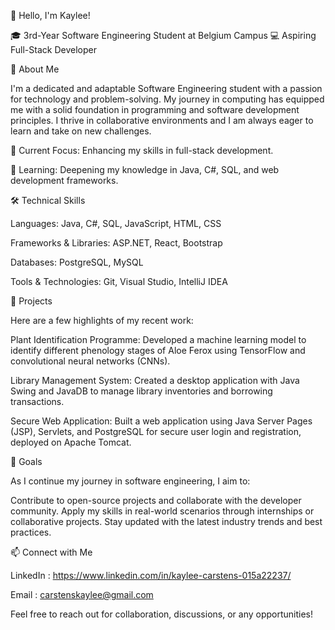 👋 Hello, I'm Kaylee!

🎓 3rd-Year Software Engineering Student at Belgium Campus
💻 Aspiring Full-Stack Developer

🌟 About Me

I'm a dedicated and adaptable Software Engineering student with a passion for technology and problem-solving. My journey in computing has equipped me with a solid foundation in programming and software development principles. I thrive in collaborative environments and I am always eager to learn and take on new challenges.

🔭 Current Focus: Enhancing my skills in full-stack development.

🌱 Learning: Deepening my knowledge in Java, C#, SQL, and web development frameworks.

🛠️ Technical Skills

Languages: Java, C#, SQL, JavaScript, HTML, CSS

Frameworks & Libraries: ASP.NET, React, Bootstrap

Databases: PostgreSQL, MySQL

Tools & Technologies: Git, Visual Studio, IntelliJ IDEA

🚀 Projects

Here are a few highlights of my recent work:

Plant Identification Programme: Developed a machine learning model to identify different phenology stages of Aloe Ferox using TensorFlow and convolutional neural networks (CNNs).

Library Management System: Created a desktop application with Java Swing and JavaDB to manage library inventories and borrowing transactions.

Secure Web Application: Built a web application using Java Server Pages (JSP), Servlets, and PostgreSQL for secure user login and registration, deployed on Apache Tomcat.

🎯 Goals

As I continue my journey in software engineering, I aim to:

Contribute to open-source projects and collaborate with the developer community.
Apply my skills in real-world scenarios through internships or collaborative projects.
Stay updated with the latest industry trends and best practices.

📫 Connect with Me

LinkedIn : https://www.linkedin.com/in/kaylee-carstens-015a22237/

Email : carstenskaylee@gmail.com

Feel free to reach out for collaboration, discussions, or any opportunities!
